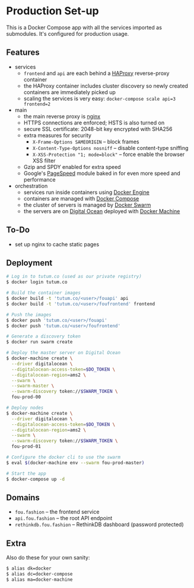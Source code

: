 # Production Set-up

This is a Docker Compose app with all the services imported as submodules. It's configured for production usage.

## Features

- services
  - `frontend` and `api` are each behind a [HAProxy](http://www.haproxy.org/) reverse-proxy container
  - the HAProxy container includes cluster discovery so newly created containers are immediately picked up
  - scaling the services is very easy: `docker-compose scale api=3 frontend=2`
- main
  - the main reverse proxy is [nginx](http://nginx.org/)
  - HTTPS connections are enforced; HSTS is also turned on
  - secure SSL certificate: 2048-bit key encrypted with SHA256
  - extra measures for security
    - `X-Frame-Options SAMEORIGIN` – block frames
    - `X-Content-Type-Options nosniff` – disable content-type sniffing
    - `X-XSS-Protection "1; mode=block"` – force enable the browser XSS filter
  - Gzip and SPDY enabled for extra speed
  - Google's [PageSpeed](https://developers.google.com/speed/pagespeed/module/?hl=en) module baked in for even more speed and performance
- orchestration
  - services run inside containers using [Docker Engine](https://www.docker.com/docker-engine)
  - containers are managed with [Docker Compose](https://www.docker.com/docker-compose)
  - the cluster of servers is managed by [Docker Swarm](https://www.docker.com/docker-swarm)
  - the servers are on [Digital Ocean](https://www.digitalocean.com/) deployed with [Docker Machine](https://www.docker.com/docker-machine)

## To-Do

- set up nginx to cache static pages

## Deployment

```bash
# Log in to tutum.co (used as our private registry)
$ docker login tutum.co

# Build the container images
$ docker build -t 'tutum.co/<user>/fouapi' api
$ docker build -t 'tutum.co/<user>/foufrontend' frontend

# Push the images
$ docker push 'tutum.co/<user>/fouapi'
$ docker push 'tutum.co/<user>/foufrontend'

# Generate a discovery token
$ docker run swarm create

# Deploy the master server on Digital Ocean
$ docker-machine create \
  --driver digitalocean \
  --digitalocean-access-token=$DO_TOKEN \
  --digitalocean-region=ams2 \
  --swarm \
  --swarm-master \
  --swarm-discovery token://$SWARM_TOKEN \
  fou-prod-00

# Deploy nodes
$ docker-machine create \
  --driver digitalocean \
  --digitalocean-access-token=$DO_TOKEN \
  --digitalocean-region=ams2 \
  --swarm \
  --swarm-discovery token://$SWARM_TOKEN \
  fou-prod-01

# Configure the docker cli to use the swarm
$ eval $(docker-machine env --swarm fou-prod-master)

# Start the app
$ docker-compose up -d
```

## Domains

- `fou.fashion` – the frontend service
- `api.fou.fashion` – the root API endpoint
- `rethinkdb.fou.fashion` – RethinkDB dashboard (password protected)

## Extra

Also do these for your own sanity:

```bash
$ alias dk=docker
$ alias dc=docker-compose
$ alias ma=docker-machine
```
